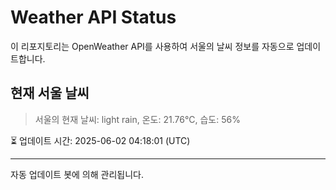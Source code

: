 
# Weather API Status

이 리포지토리는 OpenWeather API를 사용하여 서울의 날씨 정보를 자동으로 업데이트합니다.

## 현재 서울 날씨
> 서울의 현재 날씨: light rain, 온도: 21.76°C, 습도: 56%

⏳ 업데이트 시간: 2025-06-02 04:18:01 (UTC)

---
자동 업데이트 봇에 의해 관리됩니다.
